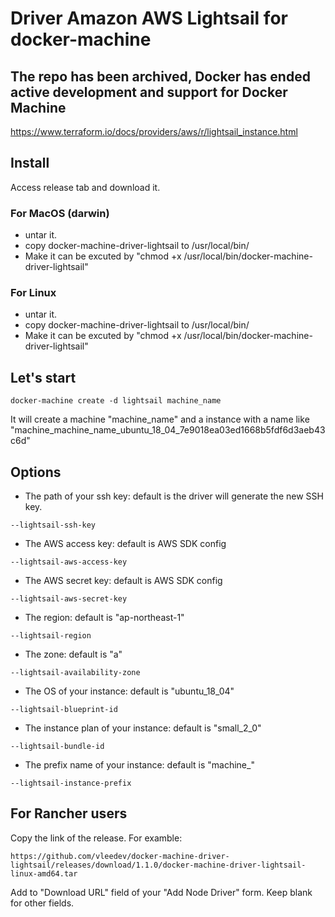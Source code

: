 # Driver Amazon AWS Lightsail for docker-machine
## The repo has been archived, Docker has ended active development and support for Docker Machine
https://www.terraform.io/docs/providers/aws/r/lightsail_instance.html
## Install
Access release tab and download it.
### For MacOS (darwin)
- untar it.
- copy docker-machine-driver-lightsail to /usr/local/bin/
- Make it can be excuted by "chmod +x /usr/local/bin/docker-machine-driver-lightsail"

### For Linux
- untar it.
- copy docker-machine-driver-lightsail to /usr/local/bin/
- Make it can be excuted by "chmod +x /usr/local/bin/docker-machine-driver-lightsail"
## Let's start
```
docker-machine create -d lightsail machine_name
```
It will create a machine "machine_name" and a instance with a name like "machine_machine_name_ubuntu_18_04_7e9018ea03ed1668b5fdf6d3aeb43c6d"
## Options
- The path of your ssh key: default is the driver will generate the new SSH key.
```
--lightsail-ssh-key
```
- The AWS access key: default is AWS SDK config
```
--lightsail-aws-access-key
```
- The AWS secret key: default is AWS SDK config
```
--lightsail-aws-secret-key
```
- The region: default is "ap-northeast-1"
```
--lightsail-region
```
- The zone: default is "a"
```
--lightsail-availability-zone
```
- The OS of your instance: default is "ubuntu_18_04"
```
--lightsail-blueprint-id
```
- The instance plan of your instance: default is "small_2_0"
```
--lightsail-bundle-id
```
- The prefix name of your instance: default is "machine_"
```
--lightsail-instance-prefix
```
## For Rancher users
Copy the link of the release.
For examble:
```
https://github.com/vleedev/docker-machine-driver-lightsail/releases/download/1.1.0/docker-machine-driver-lightsail-linux-amd64.tar
```
Add to "Download URL" field of your "Add Node Driver" form.
Keep blank for other fields.
